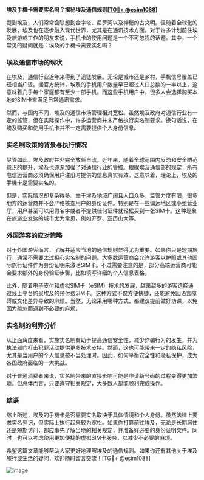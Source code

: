 **埃及手機卡需要实名吗？揭秘埃及通信规则[[TG💪+ @esim1088](https://t.me/s/esim1088)]**

提到埃及，人们常常会联想到金字塔、尼罗河以及神秘的古文明。但随着全球化的发展，埃及也在逐步融入现代世界，尤其是在通讯技术方面。对于许多计划前往埃及旅游或工作的朋友来说，手机卡的使用问题是一个不可忽视的话题。其中，一个常见的疑问就是：埃及的手機卡需要实名吗？

### 埃及通信市场的现状

在埃及，通信行业近年来得到了迅猛发展。无论是城市还是乡村，手机信号覆盖已经相当广泛。据官方统计，埃及的手机用户数量早已超过人口总数的一半以上，这意味着几乎每个家庭都有至少一部手机。而这些手机用户中，很多人会选择购买本地的SIM卡来满足日常通讯需求。

然而，与国内不同，埃及的通信市场管理相对宽松。虽然埃及政府对通信行业有一定的监管，但在实际操作中，许多运营商并未严格执行实名制要求。换句话说，在埃及购买和使用手机卡并不一定需要提供个人身份信息。

### 实名制政策的背景与执行情况

尽管如此，埃及政府并非完全放任自流。近年来，随着全球范围内反恐和安全防范意识的提升，埃及也逐渐加强了对通信行业的管控。根据埃及通信部的规定，所有电信运营商必须确保用户注册时提供的信息真实有效。这意味着，理论上，埃及的手機卡是需要实名的。

但是，实际情况却复杂得多。由于埃及地域广阔且人口众多，监管力度有限，很多地方的运营商并不会严格核查用户的身份证件。特别是在一些偏远地区或小型营业厅，用户甚至可以用假名字或者不提供任何证件就轻松买到一张SIM卡。这种现象在旅游业发达的城市尤为常见，例如开罗、亚历山大等。

### 外国游客的应对策略

对于外国游客而言，了解并适应当地的通信规则显得尤为重要。如果你只是短期旅行，通常不需要太过担心实名制的问题。大多数运营商会允许游客以护照或其他国际旅行证件作为身份证明来激活SIM卡。不过需要注意的是，部分高端运营商可能会要求额外的身份验证步骤，比如填写详细的个人信息表格。

此外，随着电子支付和虚拟SIM卡（eSIM）技术的发展，越来越多的游客选择通过线上平台购买埃及的预付费SIM卡。这种方式不仅方便快捷，还能避免因语言障碍或文化差异导致的麻烦。当然，无论采用哪种方式，都建议提前做好功课，以免因为疏忽而遇到不必要的麻烦。

### 实名制的利弊分析

从正面角度来看，实施实名制有助于提高通信安全性，减少诈骗行为的发生，并为执法部门打击犯罪活动提供更多技术支持。然而，这也可能带来一定的隐私风险，尤其是当用户的个人信息被不当处理时。因此，如何平衡安全性和隐私保护，成为各国政府面临的一大挑战。

对于普通消费者来说，实名制带来的直接影响可能是申请新号码的过程变得更加繁琐。但总体而言，只要遵守相关规定，大多数人都能顺利完成操作。

### 结语

综上所述，埃及的手機卡是否需要实名取决于具体情境和个人身份。虽然法律上要求实名登记，但实际上执行起来较为宽松。如果你打算前往埃及，无论是长期居住还是短期访问，都应事先了解当地的相关规定，并准备好必要的身份证明文件。同时，也可以考虑使用更加便捷的虚拟SIM卡服务，以减少不必要的麻烦。

希望这篇文章能够帮助大家更好地理解埃及的通信规则。如果你还有其他关于埃及旅行或生活的疑问，欢迎随时留言交流！[[TG💪+ @esim1088](https://t.me/s/esim1088)] 

![Image](https://i.postimg.cc/4NQfJmqS/Snipaste-2025-05-13-00-14-12.png)